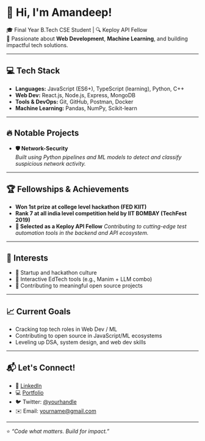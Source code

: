 # 👋 Hi, I'm Amandeep!

🎓 Final Year B.Tech CSE Student | 🔍 Keploy API Fellow  
🚀 Passionate about **Web Development**, **Machine Learning**, and building impactful tech solutions.  

---

## 💻 Tech Stack

- **Languages:** JavaScript (ES6+), TypeScript (learning), Python, C++
- **Web Dev:** React.js, Node.js, Express, MongoDB
- **Tools & DevOps:** Git, GitHub, Postman, Docker
- **Machine Learning:** Pandas, NumPy, Scikit-learn
---

## 🔥 Notable Projects

- **🛡️ Network-Security**  
  _Built using Python pipelines and ML models to detect and classify suspicious network activity._

---

## 🏆 Fellowships & Achievements

- **Won 1st prize at college level hackathon (FED KIIT)**
- **Rank 7 at all india level competition held by IIT BOMBAY (TechFest 2019)**
- **🚀 Selected as a Keploy API Fellow**
  _Contributing to cutting-edge test automation tools in the backend and API ecosystem._

---

## 🎯 Interests

- 🚀 Startup and hackathon culture  
- 🎨 Interactive EdTech tools (e.g., Manim + LLM combo)  
- 🤝 Contributing to meaningful open source projects

---

## 📈 Current Goals

- Cracking top tech roles in Web Dev / ML  
- Contributing to open source in JavaScript/ML ecosystems  
- Leveling up DSA, system design, and web dev skills
---

## 📬 Let's Connect!

- 💼 [LinkedIn](https://www.linkedin.com/in/amandeep-yourlink)  
- 💻 [Portfolio](https://your-portfolio-link.com)  
- 🐦 Twitter: [@yourhandle](https://twitter.com/yourhandle)  
- ✉️ Email: yourname@gmail.com

---

⭐ _“Code what matters. Build for impact.”_  
